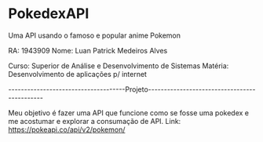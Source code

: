 # PokedexAPI

Uma API usando o famoso e popular anime Pokemon

RA: 1943909 Nome: Luan Patrick Medeiros Alves

Curso: Superior de Análise e Desenvolvimento de Sistemas Matéria: Desenvolvimento de aplicações p/ internet

-------------------------------------Projeto---------------------------------------------

Meu objetivo é fazer uma API que funcione como se fosse uma pokedex e me acostumar e explorar a consumação de API.
Link:  https://pokeapi.co/api/v2/pokemon/
